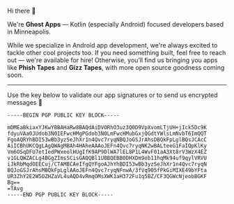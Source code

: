 Hi there 👋

We're **Ghost Apps** — Kotlin (especially Android) focused developers based in Minneapolis.

While we specialize in Android app development, we're always excited to tackle other cool projects too. If you need something built, feel free to reach out — we're available for hire! Otherwise, you’ll find us bringing you apps like **Phish Tapes** and **Gizz Tapes**, with more open source goodness coming soon.

---

Use the key below to validate our app signatures or to send us encrypted messages 👻

```
-----BEGIN PGP PUBLIC KEY BLOCK-----

mDMEaBkiaxYJKwYBBAHaRw8BAQdAiDVORhO3uz3Q0D9VpXvomLTjUH+jIck5Dc9K
fdyuVAa0JUdob3N0IEFwcHMgPGdob3N0LmFwcHMubGxjQGdtYWlsLmNvbT6ImQQT
FgoAQRYhBDI53wBb3yzSeJhXr1n4Qvc7ryqNBQJoGSJrAhsDBQkFpLglBQsJCAcC
AiICBhUKCQgLAgQWAgMBAh4HAheAAAoJEFn4Qvc7ryqNK2wBALteeG1FaIQpKlKy
Vm6OSqDFU7etIedPWxeolHUgIfK9AP9DlWA7lEL8P1L4WvF01aA3Xt8rV3WzX4EZ
v1GLQWZACLg4BGgZImsSCisGAQQBl1UBBQEBB0DHXDm9ob11hqMk94uf9qylVRVU
iJkRbMqdOEECuj/CTAMBCAeIfgQYFgoAJhYhBDI53wBb3yzSeJhXr1n4Qvc7ryqN
BQJoGSJrAhsMBQkFpLglAAoJEFn4Qvc7ryqNFnwA/3fVq905fPkGiMIXE49bYFta
UR3ZhY2E2W5OZHZaVL4uAQD4vRmqOMsXWK1aH372Fu1q5BZ/CF3QGWcNjeobBGKF
Bg==
=TAvg
-----END PGP PUBLIC KEY BLOCK-----
```

